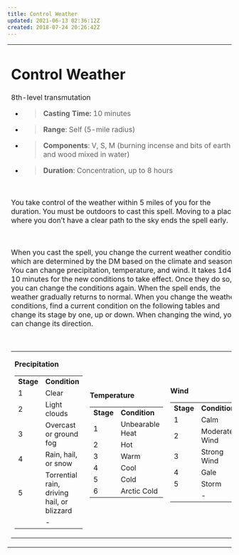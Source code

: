 ```yaml
---
title: Control Weather
updated: 2021-06-13 02:36:12Z
created: 2018-07-24 20:26:42Z
---
```


<table><tbody><tr class="odd"><td><h1 id="control-weather"><strong>Control Weather</strong></h1><p>8th-Ievel transmutation</p><ul><li><blockquote><p><strong>Casting Time:</strong> 10 minutes</p></blockquote></li><li><blockquote><p><strong>Range</strong>: Self (5-mile radius)</p></blockquote></li><li><blockquote><p><strong>Components</strong>: V, S, M (burning incense and bits of earth and wood mixed in water)</p></blockquote></li><li><blockquote><p><strong>Duration</strong>: Concentration, up to 8 hours</p></blockquote></li></ul><p> </p><p>You take control of the weather within 5 miles of you for the duration. You must be outdoors to cast this spell. Moving to a place where you don’t have a clear path to the sky ends the spell early.</p><p> </p><p>When you cast the spell, you change the current weather conditions, which are determined by the DM based on the climate and season. You can change precipitation, temperature, and wind. It takes 1d4 x 10 minutes for the new conditions to take effect. Once they do so, you can change the conditions again. When the spell ends, the weather gradually returns to normal. When you change the weather conditions, find a current condition on the following tables and change its stage by one, up or down. When changing the wind, you can change its direction.</p><p> </p><table><tbody><tr class="odd"><td><p><strong>Precipitation</strong></p><table><tbody><tr class="odd"><td><strong>Stage</strong></td><td><strong>Condition</strong></td></tr><tr class="even"><td>1</td><td>Clear</td></tr><tr class="odd"><td>2</td><td>Light clouds</td></tr><tr class="even"><td>3</td><td>Overcast or ground fog</td></tr><tr class="odd"><td>4</td><td>Rain, hail, or snow</td></tr><tr class="even"><td>5</td><td>Torrential rain, driving hail, or blizzard</td></tr><tr class="odd"><td> </td><td>-</td></tr></tbody></table></td><td><p><strong>Temperature</strong></p><table><tbody><tr class="odd"><td><strong>Stage</strong></td><td><strong>Condition</strong></td></tr><tr class="even"><td>1</td><td>Unbearable Heat</td></tr><tr class="odd"><td>2</td><td>Hot</td></tr><tr class="even"><td>3</td><td>Warm</td></tr><tr class="odd"><td>4</td><td>Cool</td></tr><tr class="even"><td>5</td><td>Cold</td></tr><tr class="odd"><td>6</td><td>Arctic Cold</td></tr></tbody></table></td><td><p><strong>Wind</strong></p><table><tbody><tr class="odd"><td><strong>Stage</strong></td><td><strong>Condition</strong></td></tr><tr class="even"><td>1</td><td>Calm</td></tr><tr class="odd"><td>2</td><td>Moderate Wind</td></tr><tr class="even"><td>3</td><td>Strong Wind</td></tr><tr class="odd"><td>4</td><td>Gale</td></tr><tr class="even"><td>5</td><td>Storm</td></tr><tr class="odd"><td> </td><td>-</td></tr></tbody></table></td></tr></tbody></table></td></tr></tbody></table>
